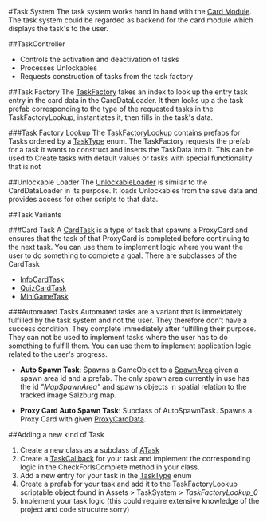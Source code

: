#Task System
The task system works hand in hand with the [Card Module](CardModule.md). The task system could be regarded as backend for the card module which displays the task's to the user. 

##TaskController 
* Controls the activation and deactivation of tasks
* Processes Unlockables 
* Requests construction of tasks from the task factory

##Task Factory
The [TaskFactory](../api/TaskSystem.TaskFactory.html) takes an index to look up the entry task entry in the card data in the CardDataLoader. It then looks up a the task prefab corresponding to the type of the requested tasks in the TaskFactoryLookup, instantiates it, then fills in the task's data. 

###Task Factory Lookup
The [TaskFactoryLookup](../api/TaskSystem.TaskFactoryLookup.html) contains prefabs for Tasks ordered by a [TaskType](../api/TaskSystem.Tasks.TaskType.html) enum. The TaskFactory requests the prefab for a task it wants to construct and inserts the TaskData into it. This can be used to Create tasks with default values or tasks with special functionality that is not 

##Unlockable Loader
The [UnlockableLoader](../api/TaskSystem.UnlockableLoader.html) is similar to the CardDataLoader in its purpose. It loads Unlockables from the save data and provides access for other scripts to that data. 

##Task Variants

###Card Task
A [CardTask](../api/TaskSystem.Tasks.CardTask.html) is a type of task that spawns a ProxyCard and ensures that the task of that ProxyCard is completed before continuing to the next task. 
You can use them to implement logic where you want the user to do something to complete a goal. 
There are subclasses of the CardTask 

* [InfoCardTask](../api/TaskSystem.Tasks.InfoCardTask.html)
* [QuizCardTask](../api/TaskSystem.Tasks.QuizCardTask.html)
* [MiniGameTask](../api/TaskSystem.Tasks.MiniGameTask.html)

###Automated Tasks
Automated tasks are a variant that is immeidately fulfilled by the task system and not the user. They therefore don't have a success condition. They complete immediately after fulfilling their purpose. They can not be used to implement tasks where the user has to do something to fulfill them. You can use them to implement application logic related to the user's progress. 

* **Auto Spawn Task**: Spawns a GameObject to a [SpawnArea](../api/BuildingBox.SpawnArea.html) given a spawn area id and a prefab. The only spawn area currently in use has the id *"MapSpawnArea"* and spawns objects in spatial relation to the tracked image Salzburg map. 

* **Proxy Card Auto Spawn Task**: Subclass of AutoSpawnTask. Spawns a Proxy Card with given [ProxyCardData](../api/CardModule.ProxyCardData.html).

##Adding a new kind of Task
1. Create a new class as a subclass of [ATask](../api/TaskSystem.Tasks.ATask.html) 
2. Create a [TaskCallback](../api/TaskSystem.TaskCallbacks.html) for your task and implement the corresponding logic in the CheckForIsComplete method in your class. 
3. Add a new entry for your task in the [TaskType](../api/TaskSystem.Tasks.TaskType.html) enum
4. Create a prefab for your task and add it to the TaskFactoryLookup scriptable object found in Assets > TaskSystem > *TaskFactoryLookup_0*
5. Implement your task logic (this could require extensive knowledge of the project and code strucutre sorry)